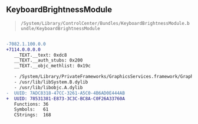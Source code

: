 ## KeyboardBrightnessModule

> `/System/Library/ControlCenter/Bundles/KeyboardBrightnessModule.bundle/KeyboardBrightnessModule`

```diff

-7082.1.100.0.0
+7114.0.0.0.0
   __TEXT.__text: 0xdc8
   __TEXT.__auth_stubs: 0x200
   __TEXT.__objc_methlist: 0x19c

   - /System/Library/PrivateFrameworks/GraphicsServices.framework/GraphicsServices
   - /usr/lib/libSystem.B.dylib
   - /usr/lib/libobjc.A.dylib
-  UUID: 7ADC8318-47CC-3261-A5C0-4B6AD0E444AB
+  UUID: 78531381-E873-3C3C-BC8A-C0F26A33760A
   Functions: 36
   Symbols:   61
   CStrings:  168

```
